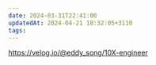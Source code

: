 ```yaml
---
date: 2024-03-31T22:41:00
updatedAt: 2024-04-21 18:32:05+3110
tags: 
---
```

https://velog.io/@eddy_song/10X-engineer